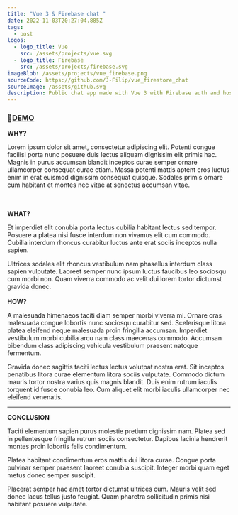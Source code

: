 ```yaml
---
title: "Vue 3 & Firebase chat "
date: 2022-11-03T20:27:04.885Z
tags:
  - post
logos:
  - logo_title: Vue
    src: /assets/projects/vue.svg
  - logo_title: Firebase
    src: /assets/projects/firebase.svg
imageBlob: /assets/projects/vue_firebase.png
sourceCode: https://github.com/J-Filip/vue_firestore_chat
sourceImage: /assets/github.svg
description: Public chat app made with Vue 3 with Firebase auth and hosting.
---
```

###  🔗﻿[D﻿EMO](https://vuefirebase-3b15b.web.app/)



**WHY?**

Lorem ipsum dolor sit amet, consectetur adipiscing elit. Potenti congue facilisi porta nunc posuere duis lectus aliquam dignissim elit primis hac. Magnis in purus accumsan blandit inceptos curae semper ornare ullamcorper consequat curae etiam. Massa potenti mattis aptent eros luctus enim in erat euismod dignissim consequat quisque. Sodales primis ornare cum habitant et montes nec vitae at senectus accumsan vitae.

\
\
**WHAT?**

Et imperdiet elit conubia porta lectus cubilia habitant lectus sed tempor. Posuere a platea nisi fusce interdum non vivamus elit cum commodo. Cubilia interdum rhoncus curabitur luctus ante erat sociis inceptos nulla sapien.

Ultrices sodales elit rhoncus vestibulum nam phasellus interdum class sapien vulputate. Laoreet semper nunc ipsum luctus faucibus leo sociosqu cum morbi non. Quam viverra commodo ac velit dui lorem tortor dictumst gravida donec.
\
\
**HOW?**

A malesuada himenaeos taciti diam semper morbi viverra mi. Ornare cras malesuada congue lobortis nunc sociosqu curabitur sed. Scelerisque litora platea eleifend neque malesuada proin fringilla accumsan. Imperdiet vestibulum morbi cubilia arcu nam class maecenas commodo. Accumsan bibendum class adipiscing vehicula vestibulum praesent natoque fermentum.

Gravida donec sagittis taciti lectus lectus volutpat nostra erat. Sit inceptos penatibus litora curae elementum litora sociis vulputate. Commodo dictum mauris tortor nostra varius quis magnis blandit. Duis enim rutrum iaculis torquent id fusce conubia leo. Cum aliquet elit morbi iaculis ullamcorper nec eleifend venenatis.

- - -

**CONCLUSION**

Taciti elementum sapien purus molestie pretium dignissim nam. Platea sed in pellentesque fringilla rutrum sociis consectetur. Dapibus lacinia hendrerit montes proin lobortis felis condimentum.

Platea habitant condimentum eros mattis dui litora curae. Congue porta pulvinar semper praesent laoreet conubia suscipit. Integer morbi quam eget metus donec semper suscipit.

Placerat semper hac amet tortor dictumst ultrices cum. Mauris velit sed donec lacus tellus justo feugiat. Quam pharetra sollicitudin primis nisi habitant posuere vulputate.